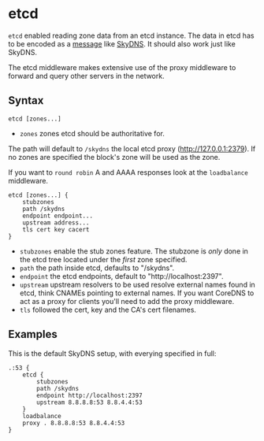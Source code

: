 # etcd

`etcd` enabled reading zone data from an etcd instance. The data in etcd has to be encoded as
a [message](https://github.com/skynetservices/skydns/blob/2fcff74cdc9f9a7dd64189a447ef27ac354b725f/msg/service.go#L26)
like [SkyDNS](https//github.com/skynetservices/skydns). It should also work just like SkyDNS.

The etcd middleware makes extensive use of the proxy middleware to forward and query other servers
in the network.

## Syntax

~~~
etcd [zones...]
~~~

* `zones` zones etcd should be authoritative for.

The path will default to `/skydns` the local etcd proxy (http://127.0.0.1:2379).
If no zones are specified the block's zone will be used as the zone.

If you want to `round robin` A and AAAA responses look at the `loadbalance` middleware.

~~~
etcd [zones...] {
    stubzones
    path /skydns
    endpoint endpoint...
    upstream address...
    tls cert key cacert
}
~~~

* `stubzones` enable the stub zones feature. The stubzone is *only* done in the etcd tree located
    under the *first* zone specified.
* `path` the path inside etcd, defaults to "/skydns".
* `endpoint` the etcd endpoints, default to "http://localhost:2397".
* `upstream` upstream resolvers to be used resolve external names found in etcd, think CNAMEs
  pointing to external names. If you want CoreDNS to act as a proxy for clients you'll need to add
  the proxy middleware.
* `tls` followed the cert, key and the CA's cert filenames.

## Examples

This is the default SkyDNS setup, with everying specified in full:

~~~
.:53 {
    etcd {
        stubzones
        path /skydns
        endpoint http://localhost:2397
        upstream 8.8.8.8:53 8.8.4.4:53
    }
    loadbalance
    proxy . 8.8.8.8:53 8.8.4.4:53
}
~~~
